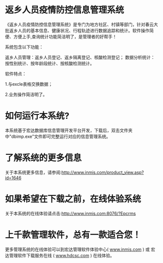 # 返乡人员疫情防控信息管理系统

《返乡人员疫情防控信息管理系统》是专门为地方社区、村镇等部门，针对春云大批返乡人员的基本信息、健康状况、行程轨迹进行数据追踪和统计。软件操作简便、方便上手,查询统计功能简洁明了，是管理者的好帮手！ 

系统包含以下功能： 

返乡人员管理：返乡人员登记、返乡隔离登记、核酸检测登记； 数据分析统计：按性别统计、按年龄段统计、按核酸检测统计。 

软件特点： 

1.与excle表格交换数据；

2.业务操作简洁明了。 

# 如何运行本系统?

本系统基于宏达数据库信息管理开发平台开发，下载后，双击文件夹中"dbimp.exe"文件即可完整运行对应的信息管理系统。

# 了解系统的更多信息

关于本系统更多信息，请参阅:http://www.inmis.com/product_view.asp?id=1646

# 如果希望在下载之前，在线体验系统

关于本系统的在线体验请点击:http://www.inmis.com:8076/?Epcrms

# 上千款管理软件，总有一款适合您！

更多管理系统的在线体验可以到宏达管理软件体验中心( www.inmis.com ) 或 宏达管理软件下载服务在线 ( www.hdcsc.com ) 在线体验。

